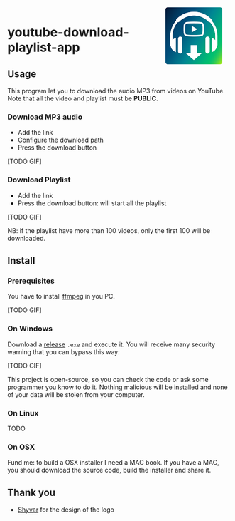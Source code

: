 <p align="center" style="float:right; margin: 0 20px;">
    <img
      alt="YouTube Download Playlist"
      src="./build/icon200.png"
    />
</p>

# youtube-download-playlist-app

## Usage

This program let you to download the audio MP3 from videos on YouTube.
Note that all the video and playlist must be **PUBLIC**.

### Download MP3 audio

+ Add the link
+ Configure the download path
+ Press the download button

[TODO GIF]

### Download Playlist

+ Add the link
+ Press the download button: will start all the playlist

[TODO GIF]

NB: if the playlist have more than 100 videos, only the first 100 will be downloaded.


## Install

### Prerequisites

You have to install [ffmpeg](http://ffmpeg.org/download.html) in you PC.

[TODO GIF]

### On Windows

Download a [release](releases/) `.exe` and execute it.
You will receive many security warning that you can bypass this way:

[TODO GIF]

This project is open-source, so you can check the code or ask some programmer you know to do it.
Nothing malicious will be installed and none of your data will be stolen from your computer.

### On Linux

TODO

### On OSX

Fund me: to build a OSX installer I need a MAC book.
If you have a MAC, you should download the source code, build the installer and share it.


## Thank you

+ [Shyvar](https://t.me/Shyvar) for the design of the logo
